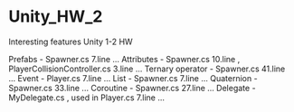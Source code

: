 # Unity_HW_2
Interesting features Unity 1-2 HW


Prefabs - Spawner.cs 7.line ... 
Attributes - Spawner.cs 10.line , PlayerCollisionController.cs 3.line ... 
Ternary operator - Spawner.cs 41.line ... 
Event - Player.cs 7.line ... 
List - Spawner.cs 7.line ... 
Quaternion - Spawner.cs 33.line ... 
Coroutine - Spawner.cs 27.line ... 
Delegate - MyDelegate.cs , used in Player.cs 7.line ... 
